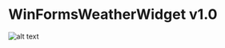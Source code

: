 # WinFormsWeatherWidget v1.0
![alt text](https://github.com/qlulp/WinFormsWeatherWidget/blob/master/preview.png?raw=true)
